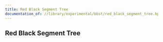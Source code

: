```yaml
---
title: Red Black Segment Tree
documentation_of: //library/experimental/bbst/red_black_segment_tree.hpp
---
```

## Red Black Segment Tree
